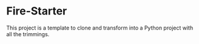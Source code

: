 # Fire-Starter
This project is a template to clone and transform into a Python project with all the trimmings.
